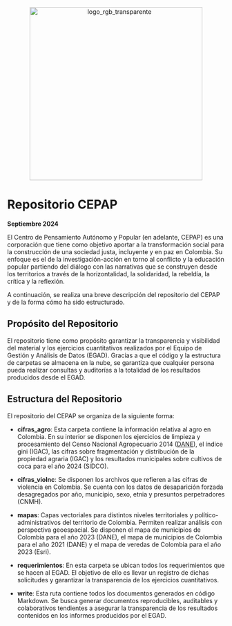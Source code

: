 <div align="center">
  <img src="https://github.com/user-attachments/assets/580c084c-5566-4c18-9c32-61845ec2eb5e" alt="logo_rgb_transparente" width="400" height="400">
</div>

# Repositorio CEPAP

**Septiembre 2024**

El Centro de Pensamiento Autónomo y Popular (en adelante, CEPAP) es una corporación que tiene como objetivo aportar a la transformación social para la construcción de una sociedad justa, incluyente y en paz en Colombia. Su enfoque es el de la investigación-acción en torno al conflicto y la educación popular partiendo del diálogo con las narrativas que se construyen desde los territorios a través de la horizontalidad, la solidaridad, la rebeldía, la crítica y la reflexión.

A continuación, se realiza una breve descripción del repositorio del CEPAP y de la forma cómo ha sido estructurado.

## Propósito del Repositorio

El repositorio tiene como propósito garantizar la transparencia y visibilidad del material y los ejercicios cuantitativos realizados por el Equipo de Gestión y Análisis de Datos (EGAD). Gracias a que el código y la estructura de carpetas se almacena en la nube, se garantiza que cualquier persona pueda realizar consultas y auditorías a la totalidad de los resultados producidos desde el EGAD.

## Estructura del Repositorio

El repositorio del CEPAP se organiza de la siguiente forma:

- **cifras_agro**: Esta carpeta contiene la información relativa al agro en Colombia. En su interior se disponen los ejercicios de limpieza y procesamiento del Censo Nacional Agropecuario 2014 ([DANE](https://microdatos.dane.gov.co/index.php/catalog/513)), el índice gini (IGAC), las cifras sobre fragmentación y distribución de la propiedad agraria (IGAC) y los resultados municipales sobre cultivos de coca para el año 2024 (SIDCO).

- **cifras_violnc**: Se disponen los archivos que refieren a las cifras de violencia en Colombia. Se cuenta con los datos de desaparición forzada desagregados por año, municipio, sexo, etnia y presuntos perpetradores (CNMH).

- **mapas**: Capas vectoriales para distintos niveles territoriales y político-administrativos del territorio de Colombia. Permiten realizar análisis con perspectiva geoespacial. Se disponen el mapa de municipios de Colombia para el año 2023 (DANE), el mapa de municipios de Colombia para el año 2021 (DANE) y el mapa de veredas de Colombia para el año 2023 (Esri).

- **requerimientos**: En esta carpeta se ubican todos los requerimientos que se hacen al EGAD. El objetivo de ello es llevar un registro de dichas solicitudes y garantizar la transparencia de los ejercicios cuantitativos.

- **write**: Esta ruta contiene todos los documentos generados en código Markdown. Se busca generar documentos reproducibles, auditables y colaborativos tendientes a asegurar la transparencia de los resultados contenidos en los informes producidos por el EGAD.
